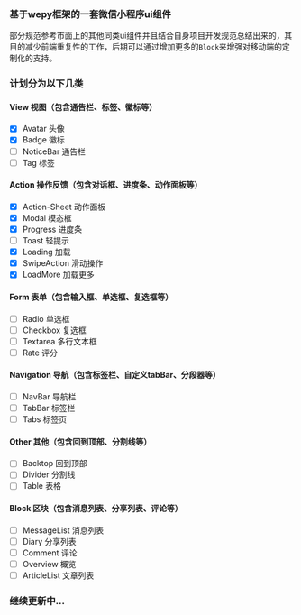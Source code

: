 ### 基于wepy框架的一套微信小程序ui组件

部分规范参考市面上的其他同类ui组件并且结合自身项目开发规范总结出来的，其目的减少前端重复性的工作，后期可以通过增加更多的`Block`来增强对移动端的定制化的支持。

### 计划分为以下几类

#### View 视图（包含通告栏、标签、徽标等）

- [x] Avatar 头像
- [x] Badge 徽标
- [ ] NoticeBar 通告栏
- [ ] Tag 标签

#### Action 操作反馈（包含对话框、进度条、动作面板等）

- [x] Action-Sheet 动作面板
- [x] Modal 模态框
- [x] Progress 进度条
- [ ] Toast 轻提示
- [x] Loading 加载
- [x] SwipeAction 滑动操作
- [x] LoadMore 加载更多

#### Form 表单（包含输入框、单选框、复选框等）

- [ ] Radio 单选框
- [ ] Checkbox 复选框
- [ ] Textarea 多行文本框
- [ ] Rate 评分

#### Navigation 导航（包含标签栏、自定义tabBar、分段器等）

- [ ] NavBar 导航栏
- [ ] TabBar 标签栏
- [ ] Tabs 标签页

#### Other 其他（包含回到顶部、分割线等）

- [ ] Backtop 回到顶部
- [ ] Divider 分割线
- [ ] Table 表格

#### Block 区块（包含消息列表、分享列表、评论等）

- [ ] MessageList 消息列表
- [ ] Diary 分享列表
- [ ] Comment 评论
- [ ] Overview 概览
- [ ] ArticleList 文章列表

### 继续更新中...